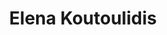 ---
title: Elena Koutoulidis
type: Site web
preview: /images/preview-min/preview-elenakoutoulidis.jpg
description: Ce projet a été réalisé pour Elena Koutoulidis, une psychothérapeute à Bordeaux. L'objectif de ce site est d'informer les clients d'Elena sur les services qu'elle propose, mais aussi sur ses nombreuses actualités comme son séminaire qu'elle organise chaque année. Grâce à son nouveau site internet, Elena possède désormais un support de référence où elle est libre de poster ce que bon lui semble.
images-desktop: [
    '/images/preview-elenakoutoulidis.png'
]
images-mobile: [
    '/images/preview-elenakoutoulidis.png'
]
period: janvier 2020
site: "https://www.elenakoutoulidis.com/"
tags: ["web","UI","CMS"]
---